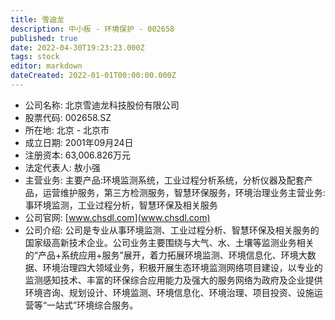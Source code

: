 ```yaml
---
title: 雪迪龙
description: 中小板 - 环境保护 - 002658
published: true
date: 2022-04-30T19:23:23.000Z
tags: stock
editor: markdown
dateCreated: 2022-01-01T00:00:00.000Z
---
```


- 公司名称: 北京雪迪龙科技股份有限公司
- 股票代码: 002658.SZ
- 所在地: 北京 - 北京市
- 成立日期: 2001年09月24日
- 注册资本: 63,006.826万元
- 法定代表人: 敖小强
- 主营业务: 主要产品:环境监测系统，工业过程分析系统，分析仪器及配套产品，运营维护服务，第三方检测服务，智慧环保服务，环境治理业务主营业务:事环境监测，工业过程分析，智慧环保及相关服务
- 公司官网: [www.chsdl.com](www.chsdl.com)
- 公司介绍: 公司是专业从事环境监测、工业过程分析、智慧环保及相关服务的国家级高新技术企业。公司业务主要围绕与大气、水、土壤等监测业务相关的“产品+系统应用+服务”展开，着力拓展环境监测、环境信息化、环境大数据、环境治理四大领域业务，积极开展生态环境监测网络项目建设，以专业的监测感知技术、丰富的环保综合应用能力及强大的服务网络为政府及企业提供环境咨询、规划设计、环境监测、环境信息化、环境治理、项目投资、设施运营等“一站式”环境综合服务。


